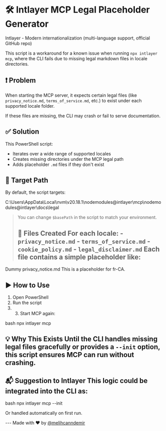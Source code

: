 # 🛠️ Intlayer MCP Legal Placeholder Generator

Intlayer - Modern internationalization (multi-language support, official GitHub repo)


This script is a workaround for a known issue when running `npx intlayer mcp`, where the CLI fails due to missing legal markdown files in locale directories.

## ❗ Problem

When starting the MCP server, it expects certain legal files (like `privacy_notice.md`, `terms_of_service.md`, etc.) to exist under each supported locale folder.

If these files are missing, the CLI may crash or fail to serve documentation.

## ✅ Solution

This PowerShell script:

- Iterates over a wide range of supported locales
- Creates missing directories under the MCP legal path
- Adds placeholder `.md` files if they don't exist

## 📂 Target Path

By default, the script targets:

C:\Users<your-user>\AppData\Local\nvm\v20.18.1\nodemodules@intlayer\mcp\nodemodules@intlayer\docs\legal

> You can change `$basePath` in the script to match your environment.
>
> ## 📄 Files Created For each locale: - `privacy_notice.md` - `terms_of_service.md` - `cookie_policy.md` - `legal_disclaimer.md` Each file contains a simple placeholder like:

Dummy privacy_notice.md
This is a placeholder for fr-CA.

## ▶️ How to Use 

1. Open PowerShell
2. Run the script
3. 3. Start MCP again:

bash npx intlayer mcp

## 💡 Why This Exists Until the CLI handles missing legal files gracefully or provides a `--init` option, this script ensures MCP can run without crashing. 

## 📬 Suggestion to Intlayer This logic could be integrated into the CLI as:
bash npx intlayer mcp --init

Or handled automatically on first run. 

--- Made with ❤️ by [@melihcanndemir](https://github.com/melihcanndemir)
